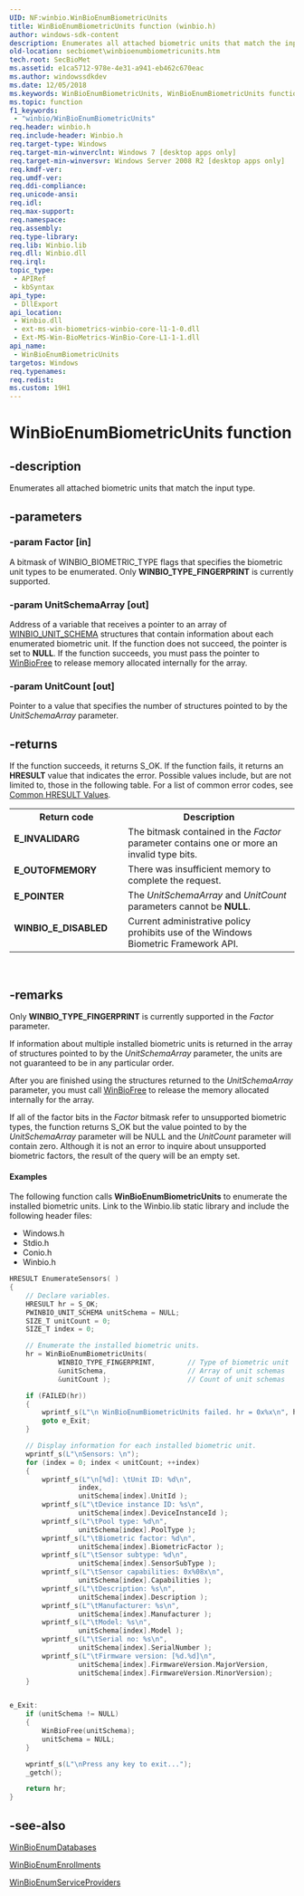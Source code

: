 ```yaml
---
UID: NF:winbio.WinBioEnumBiometricUnits
title: WinBioEnumBiometricUnits function (winbio.h)
author: windows-sdk-content
description: Enumerates all attached biometric units that match the input type.
old-location: secbiomet\winbioenumbiometricunits.htm
tech.root: SecBioMet
ms.assetid: e1ca5712-978e-4e31-a941-eb462c670eac
ms.author: windowssdkdev
ms.date: 12/05/2018
ms.keywords: WinBioEnumBiometricUnits, WinBioEnumBiometricUnits function [Windows Biometric Framework API], secbiomet.winbioenumbiometricunits, winbio/WinBioEnumBiometricUnits
ms.topic: function
f1_keywords: 
 - "winbio/WinBioEnumBiometricUnits"
req.header: winbio.h
req.include-header: Winbio.h
req.target-type: Windows
req.target-min-winverclnt: Windows 7 [desktop apps only]
req.target-min-winversvr: Windows Server 2008 R2 [desktop apps only]
req.kmdf-ver: 
req.umdf-ver: 
req.ddi-compliance: 
req.unicode-ansi: 
req.idl: 
req.max-support: 
req.namespace: 
req.assembly: 
req.type-library: 
req.lib: Winbio.lib
req.dll: Winbio.dll
req.irql: 
topic_type:
 - APIRef
 - kbSyntax
api_type:
 - DllExport
api_location:
 - Winbio.dll
 - ext-ms-win-biometrics-winbio-core-l1-1-0.dll
 - Ext-MS-Win-BioMetrics-WinBio-Core-L1-1-1.dll
api_name:
 - WinBioEnumBiometricUnits
targetos: Windows
req.typenames: 
req.redist: 
ms.custom: 19H1
---
```


# WinBioEnumBiometricUnits function


## -description


Enumerates all attached biometric units that match the input type.


## -parameters




### -param Factor [in]

A bitmask of WINBIO_BIOMETRIC_TYPE flags that specifies the biometric unit types to be enumerated. Only <b>WINBIO_TYPE_FINGERPRINT</b> is currently supported.


### -param UnitSchemaArray [out]

Address of a variable that receives a pointer to an array of   <a href="https://docs.microsoft.com/windows/desktop/SecBioMet/winbio-unit-schema">WINBIO_UNIT_SCHEMA</a> structures that contain information about each enumerated biometric unit. If the function does not succeed, the pointer is set to <b>NULL</b>. If the function succeeds, you must pass the pointer to <a href="https://docs.microsoft.com/windows/desktop/api/winbio/nf-winbio-winbiofree">WinBioFree</a> to release memory allocated internally for the array.


### -param UnitCount [out]

Pointer to a value that specifies the number of structures pointed to by the <i>UnitSchemaArray</i> parameter.


## -returns



If the function succeeds, it returns S_OK. If the function fails, it returns an <b>HRESULT</b> value that indicates the error. Possible values include, but are not limited to, those in the following table.  For a list of common error codes, see <a href="https://docs.microsoft.com/windows/desktop/SecCrypto/common-hresult-values">Common HRESULT Values</a>.

<table>
<tr>
<th>Return code</th>
<th>Description</th>
</tr>
<tr>
<td width="40%">
<dl>
<dt><b>E_INVALIDARG</b></dt>
</dl>
</td>
<td width="60%">
The bitmask contained in the <i>Factor</i> parameter contains one or more an invalid type bits.

</td>
</tr>
<tr>
<td width="40%">
<dl>
<dt><b>E_OUTOFMEMORY</b></dt>
</dl>
</td>
<td width="60%">
There was insufficient memory to complete the request.

</td>
</tr>
<tr>
<td width="40%">
<dl>
<dt><b><b>E_POINTER</b></b></dt>
</dl>
</td>
<td width="60%">
The <i>UnitSchemaArray</i> and <i>UnitCount</i> parameters cannot be <b>NULL</b>.

</td>
</tr>
<tr>
<td width="40%">
<dl>
<dt><b><b>WINBIO_E_DISABLED</b></b></dt>
</dl>
</td>
<td width="60%">
Current administrative policy prohibits use of the Windows Biometric Framework API.

</td>
</tr>
</table>
 




## -remarks



Only <b>WINBIO_TYPE_FINGERPRINT</b> is currently supported in the <i>Factor</i> parameter.

If information about multiple installed biometric units is returned in the array of structures pointed to by the <i>UnitSchemaArray</i> parameter, the units are not guaranteed to be in any particular order.

After you are finished using the structures returned to the <i>UnitSchemaArray</i> parameter, you must call <a href="https://docs.microsoft.com/windows/desktop/api/winbio/nf-winbio-winbiofree">WinBioFree</a> to release the memory allocated internally for the array.

If all of the factor bits in the <i>Factor</i> bitmask refer to unsupported biometric types, the function returns S_OK but the value pointed to by the <i>UnitSchemaArray</i> parameter will be NULL and the <i>UnitCount</i> parameter will contain zero. Although it is not an error to inquire about unsupported biometric factors, the result of the query will be an empty set.


#### Examples

The following function calls <b>WinBioEnumBiometricUnits</b> to enumerate the installed biometric units. Link to the Winbio.lib static library and include the following header files:

<ul>
<li>Windows.h</li>
<li>Stdio.h</li>
<li>Conio.h</li>
<li>Winbio.h</li>
</ul>

```cpp
HRESULT EnumerateSensors( )
{
    // Declare variables.
    HRESULT hr = S_OK;
    PWINBIO_UNIT_SCHEMA unitSchema = NULL;
    SIZE_T unitCount = 0;
    SIZE_T index = 0;

    // Enumerate the installed biometric units.
    hr = WinBioEnumBiometricUnits( 
            WINBIO_TYPE_FINGERPRINT,        // Type of biometric unit
            &unitSchema,                    // Array of unit schemas
            &unitCount );                   // Count of unit schemas

    if (FAILED(hr))
    {
        wprintf_s(L"\n WinBioEnumBiometricUnits failed. hr = 0x%x\n", hr);
        goto e_Exit;
    }

    // Display information for each installed biometric unit.
    wprintf_s(L"\nSensors: \n");
    for (index = 0; index < unitCount; ++index)
    {
        wprintf_s(L"\n[%d]: \tUnit ID: %d\n", 
                 index, 
                 unitSchema[index].UnitId );
        wprintf_s(L"\tDevice instance ID: %s\n", 
                 unitSchema[index].DeviceInstanceId );
        wprintf_s(L"\tPool type: %d\n", 
                 unitSchema[index].PoolType );
        wprintf_s(L"\tBiometric factor: %d\n", 
                 unitSchema[index].BiometricFactor );
        wprintf_s(L"\tSensor subtype: %d\n", 
                 unitSchema[index].SensorSubType );
        wprintf_s(L"\tSensor capabilities: 0x%08x\n", 
                 unitSchema[index].Capabilities );
        wprintf_s(L"\tDescription: %s\n", 
                 unitSchema[index].Description );
        wprintf_s(L"\tManufacturer: %s\n", 
                 unitSchema[index].Manufacturer );
        wprintf_s(L"\tModel: %s\n", 
                 unitSchema[index].Model );
        wprintf_s(L"\tSerial no: %s\n", 
                 unitSchema[index].SerialNumber );
        wprintf_s(L"\tFirmware version: [%d.%d]\n", 
                 unitSchema[index].FirmwareVersion.MajorVersion, 
                 unitSchema[index].FirmwareVersion.MinorVersion);
    }


e_Exit:
    if (unitSchema != NULL)
    {
        WinBioFree(unitSchema);
        unitSchema = NULL;
    }

    wprintf_s(L"\nPress any key to exit...");
    _getch();

    return hr;
}


```





## -see-also




<a href="https://docs.microsoft.com/windows/desktop/api/winbio/nf-winbio-winbioenumdatabases">WinBioEnumDatabases</a>



<a href="https://docs.microsoft.com/windows/desktop/api/winbio/nf-winbio-winbioenumenrollments">WinBioEnumEnrollments</a>



<a href="https://docs.microsoft.com/windows/desktop/api/winbio/nf-winbio-winbioenumserviceproviders">WinBioEnumServiceProviders</a>
 

 

